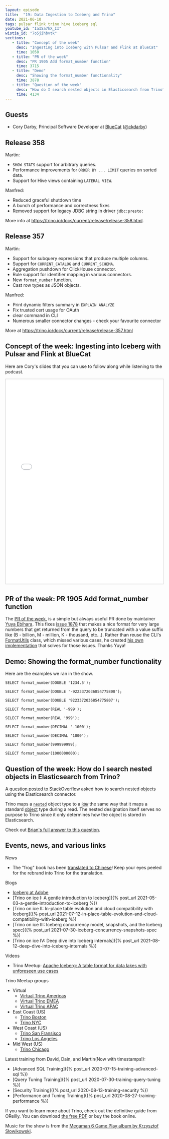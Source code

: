 ```yaml
---
layout: episode
title:  "19: Data Ingestion to Iceberg and Trino"
date: 2021-06-10
tags: pulsar flink trino hive iceberg sql
youtube_id: "IaISa7hX_II"
wistia_id: "7o5jihbvtk"
sections: 
   - title: "Concept of the week"
     desc: "Ingesting into Iceberg with Pulsar and Flink at BlueCat"
     time: 1050
   - title: "PR of the week"
     desc: "PR 1905 Add format_number function"
     time: 3715
   - title: "Demo"
     desc: "Showing the format_number functionality"
     time: 3878
   - title: "Question of the week"
     desc: "How do I search nested objects in Elasticsearch from Trino?"
     time: 4134
---
```


## Guests
 * Cory Darby, Principal Software Developer at [BlueCat](https://bluecatnetworks.com/)
 ([@ckdarby](https://twitter.com/ckdarby))
 
## Release 358

Martin:
  - `SHOW STATS` support for arbitrary queries.
  - Performance improvements for `ORDER BY ... LIMIT` queries on sorted data.
  - Support for Hive views containing `LATERAL VIEW`.
  
Manfred:
  - Reduced graceful shutdown time
  - A bunch of performance and correctness fixes
  - Removed support for legacy JDBC string in driver `jdbc:presto:`
 
More info at <https://trino.io/docs/current/release/release-358.html>.
 
## Release 357

Martin:
  - Support for subquery expressions that produce multiple columns.
  - Support for `CURRENT_CATALOG` and `CURRENT_SCHEMA`.
  - Aggregation pushdown for ClickHouse connector.
  - Rule support for identifier mapping in various connectors.
  - New `format_number` function.
  - Cast row types as JSON objects.
  
Manfred:	

  - Print dynamic filters summary in `EXPLAIN ANALYZE`
  - Fix trusted cert usage for OAuth
  - clear command in CLI
  - Numerous smaller connector changes - check your favourite connector 
 
 More at <https://trino.io/docs/current/release/release-357.html>

## Concept of the week: Ingesting into Iceberg with Pulsar and Flink at BlueCat

Here are Cory's slides that you can use to follow along while listening to the 
podcast.

<p align="center">
<iframe src="//www.slideshare.net/slideshow/embed_code/key/5KsmZMJtSOoxFx"  
width="800" height="650" frameborder="0" marginwidth="0" marginheight="0" 
scrolling="no" style="border:1px solid #CCC; border-width:1px; 
margin-bottom:5px; max-width: 100%;" allowfullscreen> 
</iframe>
</p>

## PR of the week: PR 1905 Add format_number function

The
[PR of the week](https://github.com/trinodb/trino/pull/1905), is a simple but
always useful PR done by maintainer [Yuya Ebihara](https://twitter.com/ebyhr).
This fixes [issue 1878](https://github.com/trinodb/trino/issues/1878) that makes
a nice format for very large numbers that get returned from the query to be
truncated with a value suffix like (B - billion, M - million, K - thousand, 
etc...). Rather than reuse the CLI's 
[FormatUtils](https://github.com/trinodb/trino/blob/master/client/trino-cli/src/main/java/io/trino/cli/FormatUtils.java)
class, which missed various cases, he created 
[his own implementation](https://github.com/trinodb/trino/blob/master/core/trino-main/src/main/java/io/trino/operator/scalar/FormatNumberFunction.java) 
that solves
for those issues. Thanks Yuya!

## Demo: Showing the format_number functionality

Here are the examples we ran in the show.

```
SELECT format_number(DOUBLE '1234.5');

SELECT format_number(DOUBLE '-9223372036854775808');

SELECT format_number(DOUBLE '9223372036854775807');

SELECT format_number(REAL '-999');

SELECT format_number(REAL '999');

SELECT format_number(DECIMAL '-1000');

SELECT format_number(DECIMAL '1000');

SELECT format_number(999999999);

SELECT format_number(1000000000);
```

## Question of the week: How do I search nested objects in Elasticsearch from Trino?

A [question posted to StackOverflow](https://stackoverflow.com/questions/67667313) 
asked how to search nested objects using the Elasticsearch connector.

Trino maps a [`nested`](https://www.elastic.co/guide/en/elasticsearch/reference/current/nested.html) 
object type to a [`ROW`](https://trino.io/docs/current/language/types.html#row)
the same way that it maps a standard 
[object](https://www.elastic.co/guide/en/elasticsearch/reference/current/object.html) 
type during a read. The nested designation itself serves no purpose to Trino 
since it only determines how the object is stored in Elasticsearch.

Check out [Brian's full answer to this question](https://stackoverflow.com/a/67843697/2023810).

## Events, news, and various links

News
 - The "frog" book has been [translated to Chinese](https://item.jd.com/10028492426649.html)!
 Keep your eyes peeled for the rebrand into Trino for the translation.

Blogs

* [Iceberg at Adobe](https://medium.com/adobetech/iceberg-at-adobe-88cf1950e866)
* [Trino on ice I: A gentle introduction to Iceberg]({% post_url 2021-05-03-a-gentle-introduction-to-iceberg %})
* [Trino on ice II: In-place table evolution and cloud compatibility with Iceberg]({% post_url 2021-07-12-in-place-table-evolution-and-cloud-compatibility-with-iceberg %})
* [Trino on ice III: Iceberg concurrency model, snapshots, and the Iceberg spec]({% post_url 2021-07-30-iceberg-concurrency-snapshots-spec %})
* [Trino on ice IV: Deep dive into Iceberg internals]({% post_url 2021-08-12-deep-dive-into-iceberg-internals %})

Videos
 - Trino Meetup: [Apache Iceberg: A table format for data lakes with unforeseen use cases](https://www.youtube.com/watch?v=ifXpOn0NJWk)

Trino Meetup groups
 - Virtual
   - [Virtual Trino Americas](https://www.meetup.com/trino-americas/)
   - [Virtual Trino EMEA](https://www.meetup.com/trino-emea/)
   - [Virtual Trino APAC](https://www.meetup.com/trino-apac/)
 - East Coast (US)
   - [Trino Boston](https://www.meetup.com/trino-boston/)
   - [Trino NYC](https://www.meetup.com/trino-nyc/)
 - West Coast (US)
   - [Trino San Fransisco](https://www.meetup.com/trino-san-francisco/)
   - [Trino Los Angeles](https://www.meetup.com/trino-los-angeles/)
 - Mid West (US)
   - [Trino Chicago](https://www.meetup.com/trino-chicago/)

Latest training from David, Dain, and Martin(Now with timestamps!):
 - [Advanced SQL Training]({% post_url 2020-07-15-training-advanced-sql %})
 - [Query Tuning Training]({% post_url 2020-07-30-training-query-tuning %})
 - [Security Training]({% post_url 2020-08-13-training-security %})
 - [Performance and Tuning Training]({% post_url 2020-08-27-training-performance %})

If you want to learn more about Trino, check out the definitive guide from 
OReilly. You can download 
[the free PDF](https://www.starburst.io/info/oreilly-trino-guide/) or 
buy the book online.

Music for the show is from the [Megaman 6 Game Play album by Krzysztof 
Słowikowski](https://krzysztofslowikowski.bandcamp.com/album/mega-man-6-gp).
